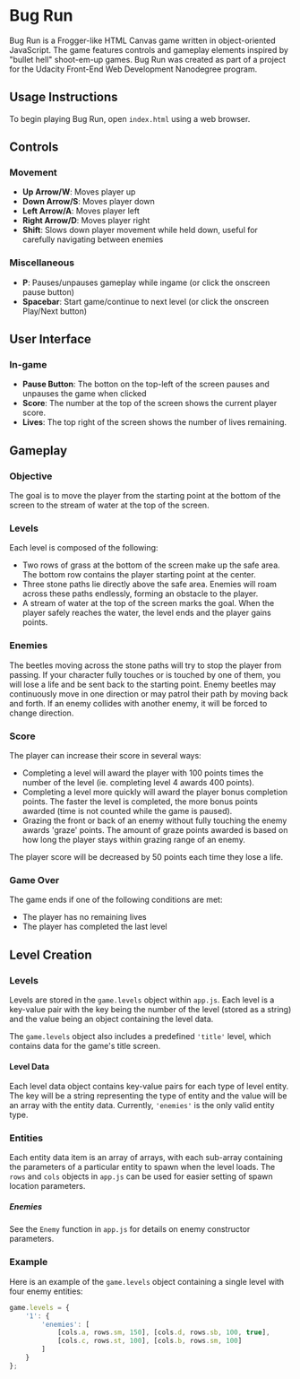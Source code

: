 # Bug Run

Bug Run is a Frogger-like HTML Canvas game written in object-oriented JavaScript. The game features controls and gameplay elements inspired by "bullet hell" shoot-em-up games. Bug Run was created as part of a project for the Udacity Front-End Web Development Nanodegree program.

## Usage Instructions

To begin playing Bug Run, open `index.html` using a web browser.

## Controls

### Movement

* **Up Arrow/W**:  Moves player up
* **Down Arrow/S**:  Moves player down
* **Left Arrow/A**:  Moves player left
* **Right Arrow/D**:  Moves player right
* **Shift**:  Slows down player movement while held down, useful for carefully navigating between enemies

### Miscellaneous

* **P**:  Pauses/unpauses gameplay while ingame (or click the onscreen pause button)
* **Spacebar**:  Start game/continue to next level (or click the onscreen Play/Next button)

## User Interface

### In-game
* **Pause Button**:  The botton on the top-left of the screen pauses and unpauses the game when clicked
* **Score**:  The number at the top of the screen shows the current player score.
* **Lives**:  The top right of the screen shows the number of lives remaining.

## Gameplay

### Objective

The goal is to move the player from the starting point at the bottom of the screen to the stream of water at the top of the screen.

### Levels

Each level is composed of the following:

* Two rows of grass at the bottom of the screen make up the safe area. The bottom row contains the player starting point at the center.
* Three stone paths lie directly above the safe area. Enemies will roam across these paths endlessly, forming an obstacle to the player.
* A stream of water at the top of the screen marks the goal. When the player safely reaches the water, the level ends and the player gains points.

### Enemies

The beetles moving across the stone paths will try to stop the player from passing. If your character fully touches or is touched by one of them, you will lose a life and be sent back to the starting point. Enemy beetles may continuously move in one direction or may patrol their path by moving back and forth. If an enemy collides with another enemy, it will be forced to change direction.

### Score

The player can increase their score in several ways:
* Completing a level will award the player with 100 points times the number of the level (ie. completing level 4 awards 400 points).
* Completing a level more quickly will award the player bonus completion points. The faster the level is completed, the more bonus points awarded (time is not counted while the game is paused).
* Grazing the front or back of an enemy without fully touching the enemy awards 'graze' points. The amount of graze points awarded is based on how long the player stays within grazing range of an enemy.

The player score will be decreased by 50 points each time they lose a life.

### Game Over

The game ends if one of the following conditions are met:
* The player has no remaining lives
* The player has completed the last level

## Level Creation

### Levels

Levels are stored in the `game.levels` object within `app.js`. Each level is a key-value pair with the key being the number of the level (stored as a string) and the value being an object containing the level data.

The `game.levels` object also includes a predefined `'title'` level, which contains data for the game's title screen.

#### Level Data

Each level data object contains key-value pairs for each type of level entity. The key will be a string representing the type of entity and the value will be an array with the entity data. Currently, `'enemies'` is the only valid entity type.

### Entities

Each entity data item is an array of arrays, with each sub-array containing the parameters of a particular entity to spawn when the level loads. The `rows` and `cols` objects in `app.js` can be used for easier setting of spawn location parameters.

##### Enemies

See the `Enemy` function in `app.js` for details on enemy constructor parameters.

### Example

Here is an example of the `game.levels` object containing a single level with four enemy entities:

```javascript
game.levels = {
    '1': {
        'enemies': [
            [cols.a, rows.sm, 150], [cols.d, rows.sb, 100, true],
            [cols.c, rows.st, 100], [cols.b, rows.sm, 100]
        ]
    }
};
```